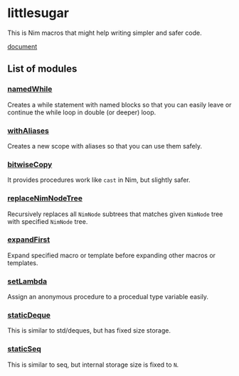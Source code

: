 # littlesugar
This is Nim macros that might help writing simpler and safer code.

[document](https://demotomohiro.github.io/littlesugar/theindex.html)

## List of modules
### [namedWhile](https://demotomohiro.github.io/littlesugar/namedWhile.html)
Creates a while statement with named blocks so that you can easily leave or continue the while loop in double (or deeper) loop.

### [withAliases](https://demotomohiro.github.io/littlesugar/withAliases.html)
Creates a new scope with aliases so that you can use them safely.

### [bitwiseCopy](https://demotomohiro.github.io/littlesugar/bitwiseCopy.html)
It provides procedures work like `cast` in Nim, but slightly safer.

### [replaceNimNodeTree](https://demotomohiro.github.io/littlesugar/replaceNimNodeTree.html)
Recursively replaces all `NimNode` subtrees that matches given `NimNode` tree with specified `NimNode` tree.

### [expandFirst](https://demotomohiro.github.io/littlesugar/expandFirst.html)
Expand specified macro or template before expanding other macros or templates.

### [setLambda](https://demotomohiro.github.io/littlesugar/setLambda.html)
Assign an anonymous procedure to a procedual type variable easily.

### [staticDeque](https://demotomohiro.github.io/littlesugar/staticDeque.html)
This is similar to std/deques, but has fixed size storage.

### [staticSeq](https://demotomohiro.github.io/littlesugar/staticSeq.html)
This is similar to seq, but internal storage size is fixed to `N`.
